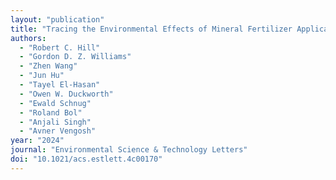 ```yaml
---
layout: "publication"
title: "Tracing the Environmental Effects of Mineral Fertilizer Application with Trace Elements and Strontium Isotope Variations"
authors:
  - "Robert C. Hill"
  - "Gordon D. Z. Williams"
  - "Zhen Wang"
  - "Jun Hu"
  - "Tayel El-Hasan"
  - "Owen W. Duckworth"
  - "Ewald Schnug"
  - "Roland Bol"
  - "Anjali Singh"
  - "Avner Vengosh"
year: "2024"
journal: "Environmental Science & Technology Letters"
doi: "10.1021/acs.estlett.4c00170"
---
```


